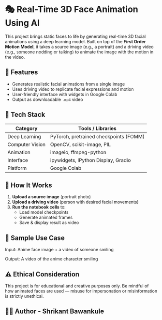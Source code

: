 # 🎭 Real-Time 3D Face Animation Using AI

This project brings static faces to life by generating real-time 3D facial animations using a deep learning model. Built on top of the **First Order Motion Model**, it takes a source image (e.g., a portrait) and a driving video (e.g., someone nodding or talking) to animate the image with the motion in the video.

## 📌 Features

- Generates realistic facial animations from a single image
- Uses driving video to replicate facial expressions and motion
- User-friendly interface with widgets in Google Colab
- Output as downloadable `.mp4` video

## 🧠 Tech Stack

| Category       | Tools / Libraries                       |
|----------------|------------------------------------------|
| Deep Learning  | PyTorch, pretrained checkpoints (FOMM)   |
| Computer Vision| OpenCV, scikit-image, PIL                |
| Animation      | imageio, ffmpeg-python                   |
| Interface      | ipywidgets, IPython Display, Gradio      |
| Platform       | Google Colab                             |

## 🚀 How It Works

1. **Upload a source image** (portrait photo)
2. **Upload a driving video** (person with desired facial movements)
3. **Run the notebook cells** to:
   - Load model checkpoints
   - Generate animated frames
   - Save & display result as video
  
## 🧪 Sample Use Case
Input: Anime face image + a video of someone smiling

Output: A video of the anime character smiling

## ⚠️ Ethical Consideration
This project is for educational and creative purposes only. Be mindful of how animated faces are used — misuse for impersonation or misinformation is strictly unethical.

## 👨‍💻 Author - Shrikant Bawankule




